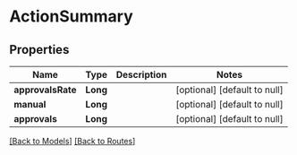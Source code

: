# ActionSummary
## Properties

| Name | Type | Description | Notes |
|------------ | ------------- | ------------- | -------------|
| **approvalsRate** | **Long** |  | [optional] [default to null] |
| **manual** | **Long** |  | [optional] [default to null] |
| **approvals** | **Long** |  | [optional] [default to null] |

[[Back to Models]](../overview#models) [[Back to Routes]](../overview#routes)

